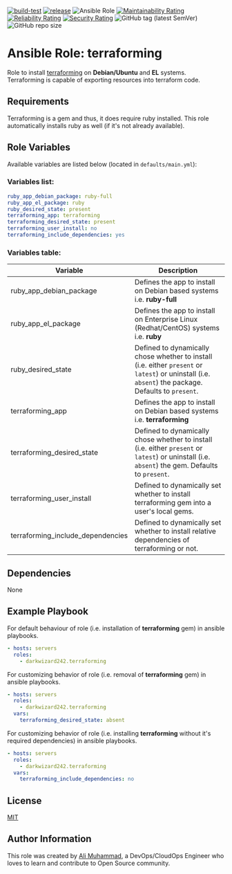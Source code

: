 [![build-test](https://github.com/darkwizard242/ansible-role-terraforming/workflows/build-and-test/badge.svg?branch=master)](https://github.com/darkwizard242/ansible-role-terraforming/actions?query=workflow%3Abuild-and-test) [![release](https://github.com/darkwizard242/ansible-role-terraforming/workflows/release/badge.svg)](https://github.com/darkwizard242/ansible-role-terraforming/actions?query=workflow%3Arelease) ![Ansible Role](https://img.shields.io/ansible/role/d/darkwizard242/terraforming) [![Maintainability Rating](https://sonarcloud.io/api/project_badges/measure?project=ansible-role-terraforming&metric=sqale_rating)](https://sonarcloud.io/dashboard?id=ansible-role-terraforming) [![Reliability Rating](https://sonarcloud.io/api/project_badges/measure?project=ansible-role-terraforming&metric=reliability_rating)](https://sonarcloud.io/dashboard?id=ansible-role-terraforming) [![Security Rating](https://sonarcloud.io/api/project_badges/measure?project=ansible-role-terraforming&metric=security_rating)](https://sonarcloud.io/dashboard?id=ansible-role-terraforming) ![GitHub tag (latest SemVer)](https://img.shields.io/github/tag/darkwizard242/ansible-role-terraforming?label=release) ![GitHub repo size](https://img.shields.io/github/repo-size/darkwizard242/ansible-role-terraforming?color=orange&style=flat-square)

# Ansible Role: terraforming

Role to install [terraforming](https://github.com/dtan4/terraforming) on **Debian/Ubuntu** and **EL** systems. Terraforming is capable of exporting resources into terraform code.

## Requirements

Terraforming is a gem and thus, it does require ruby installed. This role automatically installs ruby as well (if it's not already available).

## Role Variables

Available variables are listed below (located in `defaults/main.yml`):

### Variables list:

```yaml
ruby_app_debian_package: ruby-full
ruby_app_el_package: ruby
ruby_desired_state: present
terraforming_app: terraforming
terraforming_desired_state: present
terraforming_user_install: no
terraforming_include_dependencies: yes
```

### Variables table:

Variable                          | Description
--------------------------------- | ----------------------------------------------------------------------------------------------------------------------------------------------------
ruby_app_debian_package           | Defines the app to install on Debian based systems i.e. **ruby-full**
ruby_app_el_package               | Defines the app to install on Enterprise Linux (Redhat/CentOS) systems i.e. **ruby**
ruby_desired_state                | Defined to dynamically chose whether to install (i.e. either `present` or `latest`) or uninstall (i.e. `absent`) the package. Defaults to `present`.
terraforming_app                  | Defines the app to install on Debian based systems i.e. **terraforming**
terraforming_desired_state        | Defined to dynamically chose whether to install (i.e. either `present` or `latest`) or uninstall (i.e. `absent`) the gem. Defaults to `present`.
terraforming_user_install         | Defined to dynamically set whether to install terraforming gem into a user's local gems.
terraforming_include_dependencies | Defined to dynamically set whether to install relative dependencies of terraforming or not.

## Dependencies

None

## Example Playbook

For default behaviour of role (i.e. installation of **terraforming** gem) in ansible playbooks.

```yaml
- hosts: servers
  roles:
    - darkwizard242.terraforming
```

For customizing behavior of role (i.e. removal of **terraforming** gem) in ansible playbooks.

```yaml
- hosts: servers
  roles:
    - darkwizard242.terraforming
  vars:
    terraforming_desired_state: absent
```

For customizing behavior of role (i.e. installing **terraforming** without it's required dependencies) in ansible playbooks.

```yaml
- hosts: servers
  roles:
    - darkwizard242.terraforming
  vars:
    terraforming_include_dependencies: no
```

## License

[MIT](https://github.com/darkwizard242/ansible-role-terraforming/blob/master/LICENSE)

## Author Information

This role was created by [Ali Muhammad](https://www.alimuhammad.dev/), a DevOps/CloudOps Engineer who loves to learn and contribute to Open Source community.
